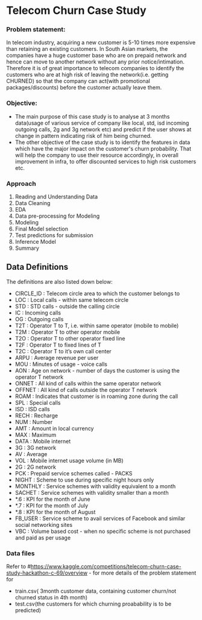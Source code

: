 #       Telecom Churn Case Study

### Problem statement:


In telecom industry, acquiring a new customer is 5-10 times more expensive than retaining an existing customers. In South Asian markets, the companies have a huge customer base  who are on prepaid network and hence can move to another network without any prior notice/intimation. Therefore it is of great importance to telecom companies to identify the customers who are at high risk of leaving the network(i.e. getting CHURNED) so that the company can act(with promotional packages/discounts) before the customer actually leave them.   

### Objective: 

- The main purpose of this case study is to analyse at 3 months data(usage of various service of company like local, std, isd incoming outgoing calls, 2g and 3g network etc) and predict if the user shows at change in pattern indicating risk of him being churned. 
- The other objective of the case study is to identify the features in data  which have the major impact on the customer's churn probability. That will help the company to use their resource accordingly, in overall improvement in infra, to offer discounted services to high risk customers etc.

### Approach

1. Reading and Understanding  Data
2. Data Cleaning
3. EDA
4. Data pre-processing for Modeling
5. Modeling
6. Final Model selection
7. Test predictions for submission
8. Inference Model
9. Summary

## Data Definitions

The definitions are also listed down below:
- CIRCLE_ID : Telecom circle area to which the customer belongs to
- LOC : Local calls - within same telecom circle
- STD : STD calls - outside the calling circle
- IC : Incoming calls
- OG : Outgoing calls
- T2T : Operator T to T, i.e. within same operator (mobile to mobile)
- T2M : Operator T to other operator mobile
- T2O : Operator T to other operator fixed line
- T2F : Operator T to fixed lines of T
- T2C : Operator T to it’s own call center
- ARPU : Average revenue per user
- MOU : Minutes of usage - voice calls
- AON : Age on network - number of days the customer is using the operator T network
- ONNET : All kind of calls within the same operator network
- OFFNET : All kind of calls outside the operator T network
- ROAM : Indicates that customer is in roaming zone during the call
- SPL : Special calls
- ISD : ISD calls
- RECH : Recharge
- NUM : Number
- AMT : Amount in local currency
- MAX : Maximum
- DATA : Mobile internet
- 3G : 3G network
- AV : Average
- VOL : Mobile internet usage volume (in MB)
- 2G : 2G network
- PCK : Prepaid service schemes called - PACKS
- NIGHT : Scheme to use during specific night hours only
- MONTHLY : Service schemes with validity equivalent to a month
- SACHET : Service schemes with validity smaller than a month
- *.6 : KPI for the month of June
- *.7 : KPI for the month of July
- *.8 : KPI for the month of August
- FB_USER : Service scheme to avail services of Facebook and similar social networking sites
- VBC : Volume based cost - when no specific scheme is not purchased and paid as per usage

### Data files

 Refer to #https://www.kaggle.com/competitions/telecom-churn-case-study-hackathon-c-69/overview - for more details of the problem statement for
  -   train.csv( 3month customer data, containing customer churn/not churned status in 4th month)
  -   test.csv(the customers for which churning proabability is to be predicted)
